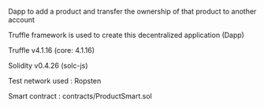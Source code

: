 Dapp to add a product and transfer the ownership of that product to another account

Truffle framework is used to create this decentralized application (Dapp)

Truffle v4.1.16 (core: 4.1.16)

Solidity v0.4.26 (solc-js)

Test network used : Ropsten

Smart contract : contracts/ProductSmart.sol
